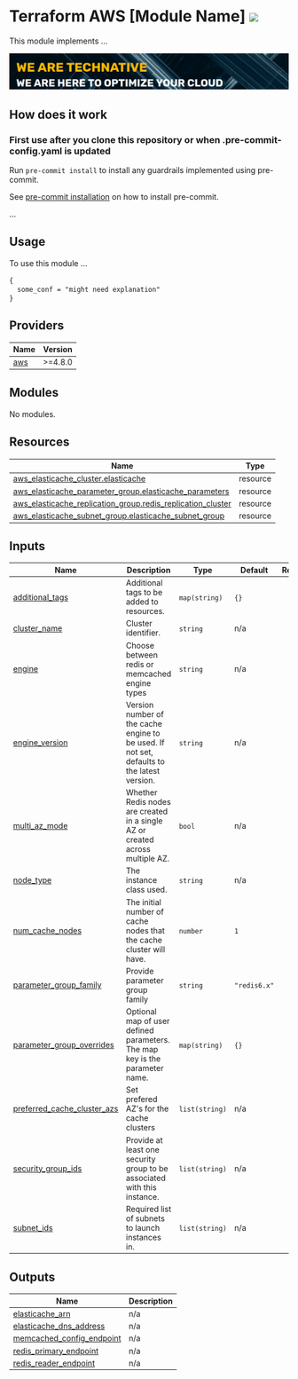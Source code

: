 # Terraform AWS [Module Name] ![](https://img.shields.io/github/workflow/status/wearetechnative/terraform-aws-elasticache/tflint.yaml?style=plastic)

<!-- SHIELDS -->

This module implements ...

[![](we-are-technative.png)](https://www.technative.nl)

## How does it work

### First use after you clone this repository or when .pre-commit-config.yaml is updated

Run `pre-commit install` to install any guardrails implemented using pre-commit.

See [pre-commit installation](https://pre-commit.com/#install) on how to install pre-commit.

...

## Usage

To use this module ...

```hcl
{
  some_conf = "might need explanation"
}
```

<!-- BEGIN_TF_DOCS -->
## Providers

| Name | Version |
|------|---------|
| <a name="provider_aws"></a> [aws](#provider\_aws) | >=4.8.0 |

## Modules

No modules.

## Resources

| Name | Type |
|------|------|
| [aws_elasticache_cluster.elasticache](https://registry.terraform.io/providers/hashicorp/aws/latest/docs/resources/elasticache_cluster) | resource |
| [aws_elasticache_parameter_group.elasticache_parameters](https://registry.terraform.io/providers/hashicorp/aws/latest/docs/resources/elasticache_parameter_group) | resource |
| [aws_elasticache_replication_group.redis_replication_cluster](https://registry.terraform.io/providers/hashicorp/aws/latest/docs/resources/elasticache_replication_group) | resource |
| [aws_elasticache_subnet_group.elasticache_subnet_group](https://registry.terraform.io/providers/hashicorp/aws/latest/docs/resources/elasticache_subnet_group) | resource |

## Inputs

| Name | Description | Type | Default | Required |
|------|-------------|------|---------|:--------:|
| <a name="input_additional_tags"></a> [additional\_tags](#input\_additional\_tags) | Additional tags to be added to resources. | `map(string)` | `{}` | no |
| <a name="input_cluster_name"></a> [cluster\_name](#input\_cluster\_name) | Cluster identifier. | `string` | n/a | yes |
| <a name="input_engine"></a> [engine](#input\_engine) | Choose between redis or memcached engine types | `string` | n/a | yes |
| <a name="input_engine_version"></a> [engine\_version](#input\_engine\_version) | Version number of the cache engine to be used. If not set, defaults to the latest version. | `string` | n/a | yes |
| <a name="input_multi_az_mode"></a> [multi\_az\_mode](#input\_multi\_az\_mode) | Whether Redis nodes are created in a single AZ or created across multiple AZ. | `bool` | n/a | yes |
| <a name="input_node_type"></a> [node\_type](#input\_node\_type) | The instance class used. | `string` | n/a | yes |
| <a name="input_num_cache_nodes"></a> [num\_cache\_nodes](#input\_num\_cache\_nodes) | The initial number of cache nodes that the cache cluster will have. | `number` | `1` | no |
| <a name="input_parameter_group_family"></a> [parameter\_group\_family](#input\_parameter\_group\_family) | Provide parameter group family | `string` | `"redis6.x"` | no |
| <a name="input_parameter_group_overrides"></a> [parameter\_group\_overrides](#input\_parameter\_group\_overrides) | Optional map of user defined parameters. The map key is the parameter name. | `map(string)` | `{}` | no |
| <a name="input_preferred_cache_cluster_azs"></a> [preferred\_cache\_cluster\_azs](#input\_preferred\_cache\_cluster\_azs) | Set prefered AZ's for the cache clusters | `list(string)` | n/a | yes |
| <a name="input_security_group_ids"></a> [security\_group\_ids](#input\_security\_group\_ids) | Provide at least one security group to be associated with this instance. | `list(string)` | n/a | yes |
| <a name="input_subnet_ids"></a> [subnet\_ids](#input\_subnet\_ids) | Required list of subnets to launch instances in. | `list(string)` | n/a | yes |

## Outputs

| Name | Description |
|------|-------------|
| <a name="output_elasticache_arn"></a> [elasticache\_arn](#output\_elasticache\_arn) | n/a |
| <a name="output_elasticache_dns_address"></a> [elasticache\_dns\_address](#output\_elasticache\_dns\_address) | n/a |
| <a name="output_memcached_config_endpoint"></a> [memcached\_config\_endpoint](#output\_memcached\_config\_endpoint) | n/a |
| <a name="output_redis_primary_endpoint"></a> [redis\_primary\_endpoint](#output\_redis\_primary\_endpoint) | n/a |
| <a name="output_redis_reader_endpoint"></a> [redis\_reader\_endpoint](#output\_redis\_reader\_endpoint) | n/a |
<!-- END_TF_DOCS -->
